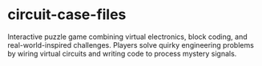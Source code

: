 # circuit-case-files
Interactive puzzle game combining virtual electronics, block coding, and real-world-inspired challenges. Players solve quirky engineering problems by wiring virtual circuits and writing code to process mystery signals.
